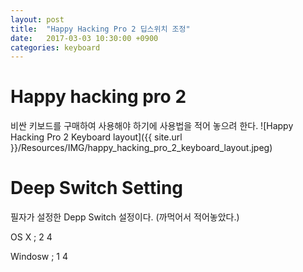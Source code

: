 ```yaml
---
layout: post
title:  "Happy Hacking Pro 2 딥스위치 조정"
date:   2017-03-03 10:30:00 +0900
categories: keyboard
---
```

# Happy hacking pro 2
비싼 키보드를 구매하여 사용해야 하기에 사용법을 적어 놓으려 한다.
![Happy Hacking Pro 2 Keyboard layout]({{ site.url }}/Resources/IMG/happy_hacking_pro_2_keyboard_layout.jpeg)


# Deep Switch Setting
필자가 설정한 Depp Switch 설정이다. (까먹어서 적어놓았다.)

OS X    ; 2 4

Windosw ; 1 4
